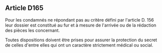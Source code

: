 Article D165
----
Pour les condamnés ne répondant pas au critère défini par l'article D. 156 leur
dossier est constitué au fur et à mesure de l'arrivée ou de la rédaction des
pièces les concernant.

Toutes dispositions doivent être prises pour assurer la protection du secret de
celles d'entre elles qui ont un caractère strictement médical ou social.
